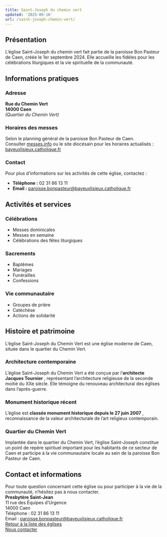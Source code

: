 ```yaml
---
title: Saint-Joseph du chemin vert
updated: '2025-09-16'
url: /saint-joseph-chemin-vert/
---
```


## Présentation

L’église Saint-Joseph du chemin vert fait partie de la paroisse Bon Pasteur de Caen, créée le 1er septembre 2024. Elle accueille les fidèles pour les célébrations liturgiques et la vie spirituelle de la communauté.

## Informations pratiques

### Adresse

**Rue du Chemin Vert**  
**14000 Caen**  
_(Quartier du Chemin Vert)_

### Horaires des messes

Selon le planning général de la paroisse Bon Pasteur de Caen.  
Consulter [messes.info](https://messes.info) ou le site diocésain pour les horaires actualisés :  
[bayeuxlisieux.catholique.fr](https://bayeuxlisieux.catholique.fr/paroisses/bon-pasteur-de-caen/horaires-des-messes/)

### Contact

Pour plus d’informations sur les activités de cette église, contactez :

  * **Téléphone :** 02 31 86 13 11
  * **Email :** paroisse.bonpasteur@bayeuxlisieux.catholique.fr

## Activités et services

### Célébrations

  * Messes dominicales
  * Messes en semaine
  * Célébrations des fêtes liturgiques

### Sacrements

  * Baptêmes
  * Mariages
  * Funérailles
  * Confessions

### Vie communautaire

  * Groupes de prière
  * Catéchèse
  * Actions de solidarité

## Histoire et patrimoine

L’église Saint-Joseph du Chemin Vert est une église moderne de Caen, située dans le quartier du Chemin Vert.

### Architecture contemporaine

L’église Saint-Joseph du Chemin Vert a été conçue par l’**architecte Jacques Tournier** , représentant l’architecture religieuse de la seconde moitié du XXe siècle. Elle témoigne du renouveau architectural des églises dans l’après-guerre.

### Monument historique récent

L’église est **classée monument historique depuis le 27 juin 2007** , reconnaissance de la valeur architecturale de l’art religieux contemporain.

### Quartier du Chemin Vert

Implantée dans le quartier du Chemin Vert, l’église Saint-Joseph constitue un point de repère spirituel important pour les habitants de ce secteur de Caen et participe à la vie communautaire locale au sein de la paroisse Bon Pasteur de Caen.

## Contact et informations

Pour toute question concernant cette église ou pour participer à la vie de la communauté, n’hésitez pas à nous contacter.  
**Presbytère Saint-Jean**  
11 rue des Équipes d’Urgence  
14000 Caen  
Téléphone : 02 31 86 13 11  
Email : paroisse.bonpasteur@bayeuxlisieux.catholique.fr  
[Retour à la liste des églises](/Les-églises)  
[Nous contacter](/infos/contact)